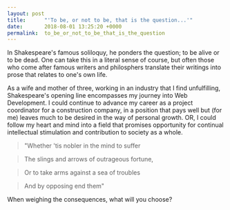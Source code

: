 ```yaml
---
layout: post
title:      "'To be, or not to be, that is the question...'"
date:       2018-08-01 13:25:20 +0000
permalink:  to_be_or_not_to_be_that_is_the_question
---
```



In Shakespeare's famous soliloquy, he ponders the question; to be alive or to be dead. One can take this in a literal sense of course, but often those who come after famous writers and philosphers translate their writings into prose that relates to one's own life. 

As a wife and mother of three, working in an industry that I find unfulfilling, Shakespeare's opening line encompasses my journey into Web Development.  I could continue to advance my career as a project coordinator for a construction company, in a position that pays well but (for me) leaves much to be desired in the way of personal growth. OR, I could follow my heart and mind into a field that promises opportunity for continual intellectual stimulation and contribution to society as a whole. 

>  "Whether 'tis nobler in the mind to suffer
 
> The slings and arrows of outrageous fortune,

> Or to take arms against a sea of troubles

> And by opposing end them"

When weighing the consequences, what will you choose? 

